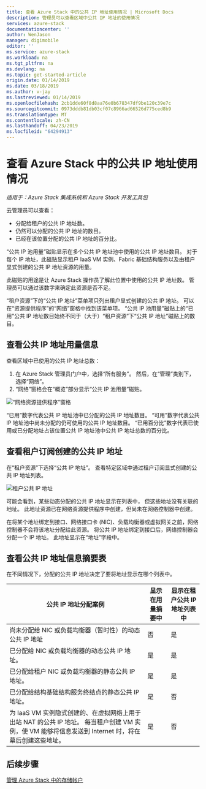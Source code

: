 ```yaml
---
title: 查看 Azure Stack 中的公共 IP 地址使用情况 | Microsoft Docs
description: 管理员可以查看区域中公共 IP 地址的使用情况
services: azure-stack
documentationcenter: ''
author: WenJason
manager: digimobile
editor: ''
ms.service: azure-stack
ms.workload: na
ms.tgt_pltfrm: na
ms.devlang: na
ms.topic: get-started-article
origin.date: 01/14/2019
ms.date: 03/18/2019
ms.author: v-jay
ms.lastreviewed: 01/14/2019
ms.openlocfilehash: 2cb1dde60f8d8aa76e0b678347df9be120c39e7c
ms.sourcegitcommit: 0973dddb81db03cf07c8966ad66526d775ced8b9
ms.translationtype: MT
ms.contentlocale: zh-CN
ms.lasthandoff: 04/23/2019
ms.locfileid: "64294913"
---
```

# <a name="view-public-ip-address-consumption-in-azure-stack"></a>查看 Azure Stack 中的公共 IP 地址使用情况

*适用于：Azure Stack 集成系统和 Azure Stack 开发工具包*

云管理员可以查看：
 - 分配给租户的公共 IP 地址数。
 - 仍然可以分配的公共 IP 地址的数目。
 - 已经在该位置分配的公共 IP 地址的百分比。

“公共 IP 池用量”磁贴显示在多个公共 IP 地址池中使用的公共 IP 地址数目。 对于每个 IP 地址，此磁贴显示租户 IaaS VM 实例、Fabric 基础结构服务以及由租户显式创建的公共 IP 地址资源的用量。

此磁贴的用途是让 Azure Stack 操作员了解此位置中使用的公共 IP 地址数。 管理员可以通过该数字来确定此资源是否不足。

“租户资源”下的“公共 IP 地址”菜单项只列出租户显式创建的公共 IP 地址。 可以在“资源提供程序”的“网络”窗格中找到该菜单项。 “公共 IP 池用量”磁贴上的“已用”公共 IP 地址数目始终不同于（大于）“租户资源”下“公共 IP 地址”磁贴上的数目。

## <a name="view-the-public-ip-address-usage-information"></a>查看公共 IP 地址用量信息

查看区域中已使用的公共 IP 地址总数：

1. 在 Azure Stack 管理员门户中，选择“所有服务”。 然后，在“管理”类别下，选择“网络”。
1. “网络”窗格会在“概览”部分显示“公共 IP 池用量”磁贴。

![“网络资源提供程序”窗格](media/azure-stack-viewing-public-ip-address-consumption/image01.png)

“已用”数字代表公共 IP 地址池中已分配的公共 IP 地址数目。 “可用”数字代表公共 IP 地址池中尚未分配的仍可使用的公共 IP 地址数目。 “已用百分比”数字代表已使用或已分配地址占该位置公共 IP 地址池中公共 IP 地址总数的百分比。

## <a name="view-the-public-ip-addresses-that-were-created-by-tenant-subscriptions"></a>查看租户订阅创建的公共 IP 地址

在“租户资源”下选择“公共 IP 地址”。 查看特定区域中通过租户订阅显式创建的公共 IP 地址列表。

![租户公共 IP 地址](media/azure-stack-viewing-public-ip-address-consumption/image02.png)

可能会看到，某些动态分配的公共 IP 地址显示在列表中， 但这些地址没有关联的地址。 此地址资源已在网络资源提供程序中创建，但尚未在网络控制器中创建。

在将某个地址绑定到接口、网络接口卡 (NIC)、负载均衡器或虚拟网关之前，网络控制器不会将该地址分配给此资源。 将公共 IP 地址绑定到接口后，网络控制器会分配一个 IP 地址。 此地址显示在“地址”字段中。

## <a name="view-the-public-ip-address-information-summary-table"></a>查看公共 IP 地址信息摘要表

在不同情况下，分配的公共 IP 地址决定了要将地址显示在哪个列表中。

| **公共 IP 地址分配案例** | **显示在用量摘要中** | **显示在租户公共 IP 地址列表中** |
| --- | --- | --- |
| 尚未分配给 NIC 或负载均衡器（暂时性）的动态公共 IP 地址 |否 |是 |
| 已分配给 NIC 或负载均衡器的动态公共 IP 地址。 |是 |是 |
| 已分配给租户 NIC 或负载均衡器的静态公共 IP 地址。 |是 |是 |
| 已分配给结构基础结构服务终结点的静态公共 IP 地址。 |是 |否 |
| 为 IaaS VM 实例隐式创建的、在虚拟网络上用于出站 NAT 的公共 IP 地址。 每当租户创建 VM 实例，使 VM 能够将信息发送到 Internet 时，将在幕后创建这些地址。 |是 |否 |

## <a name="next-steps"></a>后续步骤

[管理 Azure Stack 中的存储帐户](azure-stack-manage-storage-accounts.md)

<!-- Update_Description: wording update -->